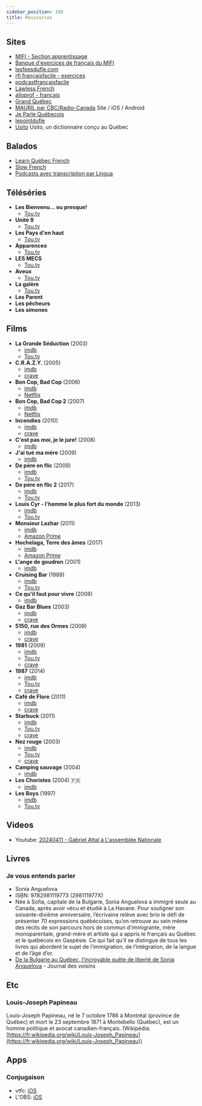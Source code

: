 ```yaml
---
sidebar_position: 100
title: Ressources
---
```


## Sites

- [MIFI - Section apprentissage](https://referencesfrancisation.immigration-quebec.gouv.qc.ca/moodle_ref/course/view.php?id=4#section-0)
- [Banque d'exercices de français du MIFI](https://www.fel.gouv.qc.ca/bnqex)
- [lesfeesdufle.com](https://lesfeesdufle.com)
- [rfi françaisfacile - exercices](https://francaisfacile.rfi.fr/fr/exercices/)
- [podcastfrançaisfacile](https://www.podcastfrancaisfacile.com/)
- [Lawless French](https://www.lawlessfrench.com/)
- [alloprof - français](https://www.alloprof.qc.ca/fr/eleves/bv/francais)
- [Grand Québec](https://grandquebec.com)
- [MAURIL par CBC/Radio-Canada](https://mauril.ca/) Site / iOS / Android
- [Je Parle Québecois](https://www.je-parle-quebecois.com)
- [lepointdufle](https://www.lepointdufle.net/)
- [Usito](https://usito.usherbrooke.ca/) Usito, un dictionnaire conçu au Québec

## Balados

- [Learn Québec French](https://podcasts.apple.com/us/podcast/learn-quebec-french/id1696009195)
- [Slow French](https://podcasts.apple.com/us/podcast/languatalk-slow-french-learn-french-with-ga%C3%ABlle-french/id1580594077)
- [Podcasts avec transcription par Lingua](https://languatalk.com/langua/podcasts?language=french)

## Téléséries

- **Les Bienvenu… ou presque!**
  - [Tou.tv](https://ici.tou.tv/les-bienvenu-ou-presque)
- **Unité 9**
  - [Tou.tv](https://ici.tou.tv/unite-9)
- **Les Pays d'en haut**
  - [Tou.tv](https://ici.tou.tv/les-pays-d-en-haut)
- **Apparences**
  - [Tou.tv](https://ici.tou.tv/apparences)
- **LES MECS**
  - [Tou.tv](https://ici.tou.tv/les-mecs)
- **Aveux**
  - [Tou.tv](https://ici.tou.tv/aveux)
- **La galère**
  - [Tou.tv](https://ici.tou.tv/la-galere)
- **Les Parent**
- **Les pêcheurs**
- **Les simones**

## Films

- **La Grande Séduction** (2003)
  - [imdb](https://www.imdb.com/fr-ca/title/tt0366532)
  - [Tou.tv](https://ici.tou.tv/la-grande-seduction)
- **C.R.A.Z.Y.** (2005)
  - [imdb](https://www.imdb.com/fr-ca/title/tt0401085)
  - [crave](https://www.crave.ca/fr/movies/crazy)
- **Bon Cop, Bad Cop** (2006)
  - [imdb](https://www.imdb.com/fr-ca/title/tt0479647/)
  - [Netflix](https://www.netflix.com/ca/title/70095265)
- **Bon Cop, Bad Cop 2** (2007)
  - [imdb](https://www.imdb.com/fr-ca/title/tt4738174/)
  - [Netflix](https://www.netflix.com/ca/title/80131563)
- **Incendies** (2010)
  - [imdb](https://www.imdb.com/fr-ca/title/tt1255953/)
  - [crave](https://www.crave.ca/fr/movies/incendies)
- **C'est pas moi, je le jure!** (2008)
  - [imdb](https://www.imdb.com/fr-ca/title/tt1163752/)
- **J'ai tué ma mère** (2009)
  - [imdb](https://www.imdb.com/fr-ca/title/tt1424797)
- **De père en flic** (2009)
  - [imdb](https://www.imdb.com/fr-ca/title/tt1258134)
  - [Tou.tv](https://ici.tou.tv/de-pere-en-flic)
- **De père en flic 2** (2017)
  - [imdb](https://www.imdb.com/fr-ca/title/tt6148090)
  - [Tou.tv](https://ici.tou.tv/de-pere-en-flic-2)
- **Louis Cyr - l'homme le plus fort du monde** (2013)
  - [imdb](https://www.imdb.com/fr-ca/title/tt1657513/)
  - [Tou.tv](https://ici.tou.tv/louis-cyr-l-homme-le-plus-fort-du-monde)
- **Monsieur Lazhar** (2011)
  - [imdb](https://www.imdb.com/fr-ca/title/tt2011971)
  - [Amazon Prime](https://www.primevideo.com/detail/0PI0SKZBX1BAIL0TS9TPJGSMO8/)
- **Hochelaga, Terre des âmes** (2017)
  - [imdb](https://www.imdb.com/fr-ca/title/tt6530104/)
  - [Amazon Prime](https://www.primevideo.com/detail/0HMIAP9RSTBAO008QNA6NDP5VP)
- **L'ange de goudron** (2001)
  - [imdb](https://www.imdb.com/fr-ca/title/tt0278304)
- **Cruising Bar** (1989)
  - [imdb](https://www.imdb.com/fr-ca/title/tt0097131)
  - [Tou.tv](https://ici.tou.tv/cruising-bar)
- **Ce qu'il faut pour vivre** (2008)
  - [imdb](https://www.imdb.com/fr-ca/title/tt1280501)
- **Gaz Bar Blues** (2003)
  - [imdb](https://www.imdb.com/fr-ca/title/tt0379298)
  - [crave](https://www.crave.ca/fr/movies/gaz-bar-blues)
- **5150, rue des Ormes** (2009)
  - [imdb](https://www.imdb.com/fr-ca/title/tt1331291)
  - [crave](https://www.crave.ca/fr/movies/5150-elms-way)
- **1981** (2009)
  - [imdb](https://www.imdb.com/fr-ca/title/tt1286159)
  - [Tou.tv](https://ici.tou.tv/1981)
  - [crave](https://www.crave.ca/fr/movies/1981)
- **1987** (2014)
  - [imdb](https://www.imdb.com/fr-ca/title/tt2833074)
  - [Tou.tv](https://ici.tou.tv/1987)
  - [crave](https://www.crave.ca/fr/movies/1987)
- **Café de Flore** (2011)
  - [imdb](https://www.imdb.com/fr-ca/title/tt1550312)
  - [crave](https://www.crave.ca/fr/movies/cafe-de-flore)
- **Starbuck** (2011)
  - [imdb](https://www.imdb.com/fr-ca/title/tt1756750)
  - [Tou.tv](https://ici.tou.tv/starbuck)
  - [crave](https://www.crave.ca/fr/movies/starbuck)
- **Nez rouge** (2003)
  - [imdb](https://www.imdb.com/fr-ca/title/tt0380585)
  - [Tou.tv](https://ici.tou.tv/nez-rouge)
  - [crave](https://www.crave.ca/fr/movies/nez-rouge)
- **Camping sauvage** (2004)
  - [imdb](https://www.imdb.com/fr-ca/title/tt0389831)
- **Les Choristes** (2004) 🇫🇷
  - [imdb](https://www.imdb.com/fr-ca/title/tt0372824)
- **Les Boys** (1997)
  - [imdb](https://www.imdb.com/fr-ca/title/tt0118764)
  - [Tou.tv](https://ici.tou.tv/les-boys-1)

## Videos

- Youtube: [20240411 - Gabriel Attal à L'assemblée Nationale](https://www.youtube.com/watch?v=0s9FxsR30ZA)

## Livres

### Je vous entends parler

- Sonia Anguelova
- ISBN: 9782981119773 (298111977X)
- Née à Sofia, capitale de la Bulgarie, Sonia Anguelova a immigré seule au Canada, après avoir vécu et étudié à La Havane. Pour souligner son soixante-dixième anniversaire, l’écrivaine relève avec brio le défi de présenter 70 expressions québécoises, qu’on retrouve au sein même des récits de son parcours hors de commun d’immigrante, mère monoparentale, grand-mère et artiste qui a appris le français au Québec et le québécois en Gaspésie. Ce qui fait qu’il se distingue de tous les livres qui abordent le sujet de l’immigration, de l’intégration, de la langue et de l’âge d’or.
- [De la Bulgarie au Québec, l’incroyable quête de liberté de Sonia Anguelova](https://journaldesvoisins.com/de-la-bulgarie-au-quebec-lincroyable-quete-de-liberte-de-sonia-anguelova/) - Journal des voisins

## Etc

### Louis-Joseph Papineau

Louis-Joseph Papineau, né le 7 octobre 1786 à Montréal (province de Québec) et mort le 23 septembre 1871 à Montebello (Québec), est un homme politique et avocat canadien-français. (Wikipédia: [https://fr.wikipedia.org/wiki/Louis-Joseph_Papineau](https://fr.wikipedia.org/wiki/Louis-Joseph_Papineau))

## Apps

### Conjugaison

- vtfc: [iOS](https://apps.apple.com/app/id536600573)
- L'OBS: [iOS](https://apps.apple.com/us/app/french-verbs-conjugation-lobs/id495165408)
